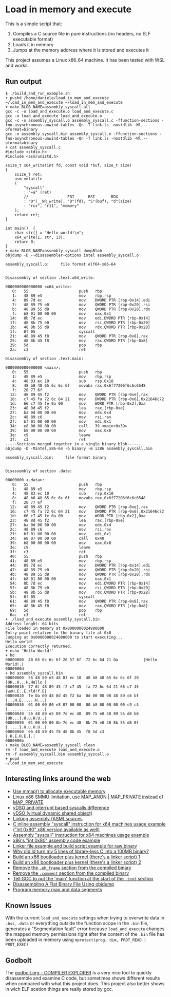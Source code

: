 # Load in memory and execute
This is a simple script that:
1) Compiles a C source file in pure instructions (no headers, no ELF executable format)
2) Loads it in memory
3) Jumps at the memory address where it is stored and executes it

This project assumes a Linux x86_64 machine. It has been tested with WSL and works.

## Run output
```
$ ./build_and_run_example.sh 
+ pushd /home/daniele/load_in_mem_and_execute
~/load_in_mem_and_execute ~/load_in_mem_and_execute
+ make BLOB_NAME=assembly_syscall all
gcc -c -o load_and_execute.o load_and_execute.c
gcc -o load_and_execute load_and_execute.o
gcc -c -o assembly_syscall.o assembly_syscall.c -ffunction-sections -fno-asynchronous-unwind-tables -Qn -T link.ls -nostdlib -Wl,--oformat=binary
gcc -o assembly_syscall.bin assembly_syscall.o -ffunction-sections -fno-asynchronous-unwind-tables -Qn -T link.ls -nostdlib -Wl,--oformat=binary
+ cat assembly_syscall.c
#include <stdio.h>
#include <asm/unistd.h>

ssize_t x64_write(int fd, const void *buf, size_t size)
{
    ssize_t ret;
    asm volatile
    (
        "syscall"
        : "=a" (ret)
        //                 EDI      RSI       RDX
        : "0"(__NR_write), "D"(fd), "S"(buf), "d"(size)
        : "rcx", "r11", "memory"
    );
    return ret;
}

int main()  {
    char str[] = "Hello world!\n";
    x64_write(1, str, 13);
    return 0;
}
+ make BLOB_NAME=assembly_syscall dumpBlob
objdump -D --disassembler-options intel assembly_syscall.o

assembly_syscall.o:     file format elf64-x86-64


Disassembly of section .text.x64_write:

0000000000000000 <x64_write>:
   0:   55                      push   rbp
   1:   48 89 e5                mov    rbp,rsp
   4:   89 7d ec                mov    DWORD PTR [rbp-0x14],edi
   7:   48 89 75 e0             mov    QWORD PTR [rbp-0x20],rsi
   b:   48 89 55 d8             mov    QWORD PTR [rbp-0x28],rdx
   f:   b8 01 00 00 00          mov    eax,0x1
  14:   8b 7d ec                mov    edi,DWORD PTR [rbp-0x14]
  17:   48 8b 75 e0             mov    rsi,QWORD PTR [rbp-0x20]
  1b:   48 8b 55 d8             mov    rdx,QWORD PTR [rbp-0x28]
  1f:   0f 05                   syscall 
  21:   48 89 45 f8             mov    QWORD PTR [rbp-0x8],rax
  25:   48 8b 45 f8             mov    rax,QWORD PTR [rbp-0x8]
  29:   5d                      pop    rbp
  2a:   c3                      ret    

Disassembly of section .text.main:

0000000000000000 <main>:
   0:   55                      push   rbp
   1:   48 89 e5                mov    rbp,rsp
   4:   48 83 ec 10             sub    rsp,0x10
   8:   48 b8 48 65 6c 6c 6f    movabs rax,0x6f77206f6c6c6548
   f:   20 77 6f 
  12:   48 89 45 f2             mov    QWORD PTR [rbp-0xe],rax
  16:   c7 45 fa 72 6c 64 21    mov    DWORD PTR [rbp-0x6],0x21646c72
  1d:   66 c7 45 fe 0a 00       mov    WORD PTR [rbp-0x2],0xa
  23:   48 8d 45 f2             lea    rax,[rbp-0xe]
  27:   ba 0d 00 00 00          mov    edx,0xd
  2c:   48 89 c6                mov    rsi,rax
  2f:   bf 01 00 00 00          mov    edi,0x1
  34:   e8 00 00 00 00          call   39 <main+0x39>
  39:   b8 00 00 00 00          mov    eax,0x0
  3e:   c9                      leave  
  3f:   c3                      ret    
-----Sections merged together in a single binary blob------
objdump -D -Mintel,x86-64 -b binary -m i386 assembly_syscall.bin

assembly_syscall.bin:     file format binary


Disassembly of section .data:

00000000 <.data>:
   0:   55                      push   rbp
   1:   48 89 e5                mov    rbp,rsp
   4:   48 83 ec 10             sub    rsp,0x10
   8:   48 b8 48 65 6c 6c 6f    movabs rax,0x6f77206f6c6c6548
   f:   20 77 6f 
  12:   48 89 45 f2             mov    QWORD PTR [rbp-0xe],rax
  16:   c7 45 fa 72 6c 64 21    mov    DWORD PTR [rbp-0x6],0x21646c72
  1d:   66 c7 45 fe 0a 00       mov    WORD PTR [rbp-0x2],0xa
  23:   48 8d 45 f2             lea    rax,[rbp-0xe]
  27:   ba 0d 00 00 00          mov    edx,0xd
  2c:   48 89 c6                mov    rsi,rax
  2f:   bf 01 00 00 00          mov    edi,0x1
  34:   e8 07 00 00 00          call   0x40
  39:   b8 00 00 00 00          mov    eax,0x0
  3e:   c9                      leave  
  3f:   c3                      ret    
  40:   55                      push   rbp
  41:   48 89 e5                mov    rbp,rsp
  44:   89 7d ec                mov    DWORD PTR [rbp-0x14],edi
  47:   48 89 75 e0             mov    QWORD PTR [rbp-0x20],rsi
  4b:   48 89 55 d8             mov    QWORD PTR [rbp-0x28],rdx
  4f:   b8 01 00 00 00          mov    eax,0x1
  54:   8b 7d ec                mov    edi,DWORD PTR [rbp-0x14]
  57:   48 8b 75 e0             mov    rsi,QWORD PTR [rbp-0x20]
  5b:   48 8b 55 d8             mov    rdx,QWORD PTR [rbp-0x28]
  5f:   0f 05                   syscall 
  61:   48 89 45 f8             mov    QWORD PTR [rbp-0x8],rax
  65:   48 8b 45 f8             mov    rax,QWORD PTR [rbp-0x8]
  69:   5d                      pop    rbp
  6a:   c3                      ret    
+ ./load_and_execute assembly_syscall.bin
Address lenght: 64 bits
File loaded in memory at 0x0000000024880000
Entry point relative to the binary file at 0x0
Jumping at 0x0000000024880000 to start executing...
Hello world!
Execution correctly returned.
+ echo 'Hello World!'
+ hd
00000000  48 65 6c 6c 6f 20 57 6f  72 6c 64 21 0a           |Hello World!.|
0000000d
+ hd assembly_syscall.bin
00000000  55 48 89 e5 48 83 ec 10  48 b8 48 65 6c 6c 6f 20  |UH..H...H.Hello |
00000010  77 6f 48 89 45 f2 c7 45  fa 72 6c 64 21 66 c7 45  |woH.E..E.rld!f.E|
00000020  fe 0a 00 48 8d 45 f2 ba  0d 00 00 00 48 89 c6 bf  |...H.E......H...|
00000030  01 00 00 00 e8 07 00 00  00 b8 00 00 00 00 c9 c3  |................|
00000040  55 48 89 e5 89 7d ec 48  89 75 e0 48 89 55 d8 b8  |UH...}.H.u.H.U..|
00000050  01 00 00 00 8b 7d ec 48  8b 75 e0 48 8b 55 d8 0f  |.....}.H.u.H.U..|
00000060  05 48 89 45 f8 48 8b 45  f8 5d c3                 |.H.E.H.E.].|
0000006b
+ make BLOB_NAME=assembly_syscall clean
rm -f load_and_execute load_and_execute.o
rm -f assembly_syscall.bin assembly_syscall.o
+ popd
~/load_in_mem_and_execute
```

## Interesting links around the web
- [Use mmap() to allocate executable memory](https://stackoverflow.com/questions/19634587/c-function-pointer-can-i-jump-to-heap-memory-assembler-code)
- [Linux x86 SMMU limitation, use MAP_ANON | MAP_PRIVATE instead of MAP_PRIVATE](https://stackoverflow.com/questions/18829012/behaviour-of-prot-read-and-prot-write-with-mprotect)
- [vDSO and interrupt based syscalls difference](https://stackoverflow.com/questions/12806584/what-is-better-int-0x80-or-syscall-in-32-bit-code-on-linux)
- [vDSO (virtual dynamic shared object)](https://en.wikipedia.org/wiki/VDSO)
- [Linking assembly (ASM) sources](https://stackoverflow.com/questions/15419201/system-write-integer)
- [C inline assembly "syscall" instruction for x64 machines usage example ("int 0x80" x86 version available as well)](https://stackoverflow.com/questions/9506353/how-to-invoke-a-system-call-via-syscall-or-sysenter-in-inline-assembly)
- [Assembly "syscall" instruction for x64 machines usage example](https://github.com/cirosantilli/x86-assembly-cheat/blob/279ab1add4302a4e43d31db9e3da688fc2ddbf9c/x86-64/linux/hello_world.asm#L8)
- [x86's "int 0x80" assembly code example](https://stackoverflow.com/questions/1817577/what-does-int-0x80-mean-in-assembly-code)
- [Linker file example and build script example for raw binary](https://forum.osdev.org/viewtopic.php?p=140075)
- [Why did ld turn my 5 lines of library-less C into a 100MB binary?](https://stackoverflow.com/questions/63106614/why-did-ld-turn-my-5-lines-of-library-less-c-into-a-100mb-binary)
- [Build an x86 bootloader plus kernel (there's a linker script) 1](https://stackoverflow.com/questions/6716489/compiling-c-and-assembly-to-pure-machine-code)
- [Build an x86 bootloader plus kernel (there's a linker script) 2](https://wiki.osdev.org/Bare_Bones)
- [Remove the `.eh_frame` section from the compiled binary](https://stackoverflow.com/questions/26300819/why-gcc-compiled-c-program-needs-eh-frame-section)
- [Remove the `.comment` section from the compiled binary](https://stackoverflow.com/questions/6263425/why-does-the-compiler-version-appear-in-my-elf-executable)
- [Tell GCC to put the 'main' function at the start of the `.text` section](https://stackoverflow.com/questions/19470666/gcc-how-to-tell-gcc-to-put-the-main-function-at-the-start-of-the-text-sectio)
- [Disassembling A Flat Binary File Using objdump](https://stackoverflow.com/questions/14290879/disassembling-a-flat-binary-file-using-objdump)
- [Program memory map and data segments](https://en.wikipedia.org/wiki/Data_segment)

## Known Issues
With the current `load_and_execute` settings when trying to overwrite data in `.bss`, `.data` or everything outside the function scope in the `.bin` file, generates a "Segmentation fault" error because `load_and_execute` changes the mapped memory permissions right after the content of the `.bin` file has been uploaded in memory using `mprotect(prog, dim, PROT_READ | PROT_EXEC)`

## Godbolt
The [godbolt.org - COMPILER EXPLORER](https://godbolt.org/) is a very nice tool to quickly disassemble and examine C code, but sometimes shows different results when compared with what this project does. This project also better shows in wich ELF scetion things are really stored by gcc.